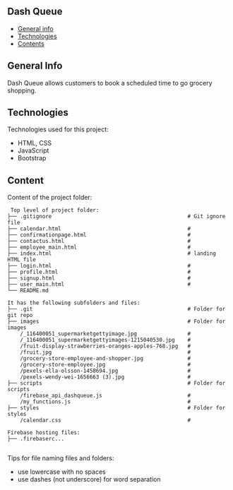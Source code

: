 ## Dash Queue

* [General info](#general-info)
* [Technologies](#technologies)
* [Contents](#content)

## General Info
Dash Queue allows customers to book a scheduled time to go grocery shopping.

	
## Technologies
Technologies used for this project:
* HTML, CSS
* JavaScript
* Bootstrap 
	

## Content
Content of the project folder:



```
 Top level of project folder: 
├── .gitignore                                           # Git ignore file
├── calendar.html                                        #
├── confirmationpage.html                                #
├── contactus.html                                       #
├── employee_main.html                                   #
├── index.html                                           # landing HTML file
├── login.html                                           #
├── profile.html                                         #
├── signup.html                                          #
├── user_main.html                                       #
└── README.md

It has the following subfolders and files:
├── .git                                                 # Folder for git repo
├── images                                               # Folder for images
    /_116400051_supermarketgettyimage.jpg                # 
    /_116400051_supermarketgettyimages-1215040530.jpg    #
    /fruit-display-strawberries-oranges-apples-768.jpg   #
    /fruit.jpg                                           #
    /grocery-store-employee-and-shopper.jpg              #
    /grocery-store-employee.jpg                          #
    /pexels-ella-olsson-1458694.jpg                      #
    /pexels-wendy-wei-1656663 (3).jpg                    #
├── scripts                                              # Folder for scripts
    /firebase_api_dashqueue.js                           #
    /my_functions.js                                     # 
├── styles                                               # Folder for styles
    /calendar.css                                        # 

Firebase hosting files: 
├── .firebaserc...


```

Tips for file naming files and folders:
* use lowercase with no spaces
* use dashes (not underscore) for word separation

